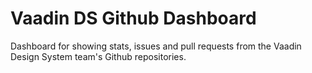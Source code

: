 # Vaadin DS Github Dashboard

Dashboard for showing stats, issues and pull requests from the Vaadin Design System team's Github repositories.
